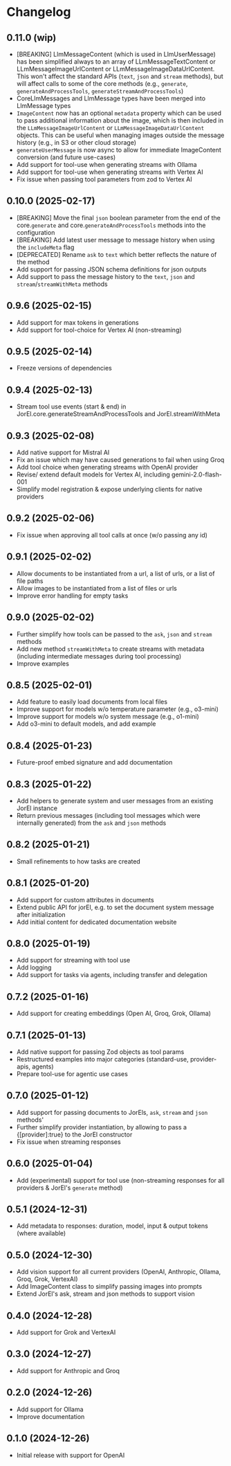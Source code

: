 # Changelog

## 0.11.0 (wip)

- [BREAKING] LlmMessageContent (which is used in LlmUserMessage) has been simplified always to an array of
  LLmMessageTextContent or LLmMessageImageUrlContent or LLmMessageImageDataUrlContent.
  This won't affect the standard APIs (`text`, `json` and `stream` methods), but will affect calls to
  some of the core methods (e.g., `generate`, `generateAndProcessTools`, `generateStreamAndProcessTools`)
- CoreLlmMessages and LlmMessage types have been merged into LlmMessage types
-  `ImageContent` now has an optional `metadata` property which can be used to pass additional information about the image,
  which is then included in the `LLmMessageImageUrlContent` or `LLmMessageImageDataUrlContent` objects. This can be useful
  when managing images outside the message history (e.g., in S3 or other cloud storage)
- `generateUserMessage` is now async to allow for immediate ImageContent conversion (and future use-cases)
- Add support for tool-use when generating streams with Ollama
- Add support for tool-use when generating streams with Vertex AI
- Fix issue when passing tool parameters from zod to Vertex AI

## 0.10.0 (2025-02-17)

- [BREAKING] Move the final `json` boolean parameter from the end of the core.`generate` and core.`generateAndProcessTools` methods into the configuration
- [BREAKING] Add latest user message to message history when using the `includeMeta` flag
- [DEPRECATED] Rename `ask` to `text` which better reflects the nature of the method
- Add support for passing JSON schema definitions for json outputs
- Add support to pass the message history to the `text`, `json` and `stream`/`streamWithMeta` methods

## 0.9.6 (2025-02-15)

- Add support for max tokens in generations
- Add support for tool-choice for Vertex AI (non-streaming)

## 0.9.5 (2025-02-14)

- Freeze versions of dependencies

## 0.9.4 (2025-02-13)

- Stream tool use events (start & end) in JorEl.core.generateStreamAndProcessTools and JorEl.streamWithMeta

## 0.9.3 (2025-02-08)

- Add native support for Mistral AI
- Fix an issue which may have caused generations to fail when using Groq
- Add tool choice when generating streams with OpenAI provider
- Revise/ extend default models for Vertex AI, including gemini-2.0-flash-001
- Simplify model registration & expose underlying clients for native providers

## 0.9.2 (2025-02-06)

- Fix issue when approving all tool calls at once (w/o passing any id)

## 0.9.1 (2025-02-02)

- Allow documents to be instantiated from a url, a list of urls, or a list of file paths
- Allow images to be instantiated from a list of files or urls
- Improve error handling for empty tasks

## 0.9.0 (2025-02-02)

- Further simplify how tools can be passed to the `ask`, `json` and `stream` methods
- Add new method `streamWithMeta` to create streams with metadata (including intermediate messages during tool processing)
- Improve examples

## 0.8.5 (2025-02-01)

- Add feature to easily load documents from local files
- Improve support for models w/o temperature parameter (e.g., o3-mini)
- Improve support for models w/o system message (e.g., o1-mini)
- Add o3-mini to default models, and add example

## 0.8.4 (2025-01-23)

- Future-proof embed signature and add documentation

## 0.8.3 (2025-01-22)

- Add helpers to generate system and user messages from an existing JorEl instance
- Return previous messages (including tool messages which were internally generated) from the `ask` and `json` methods

## 0.8.2 (2025-01-21)

- Small refinements to how tasks are created

## 0.8.1 (2025-01-20)

- Add support for custom attributes in documents
- Extend public API for jorEl, e.g. to set the document system message after initialization
- Add initial content for dedicated documentation website

## 0.8.0 (2025-01-19)

- Add support for streaming with tool use
- Add logging
- Add support for tasks via agents, including transfer and delegation

## 0.7.2 (2025-01-16)

- Add support for creating embeddings (Open AI, Groq, Grok, Ollama)

## 0.7.1 (2025-01-13)

- Add native support for passing Zod objects as tool params
- Restructured examples into major categories (standard-use, provider-apis, agents)
- Prepare tool-use for agentic use cases

## 0.7.0 (2025-01-12)

- Add support for passing documents to JorEls, `ask`, `stream` and `json` methods'
- Further simplify provider instantiation, by allowing to pass a {[provider]:true} to the JorEl constructor
- Fix issue when streaming responses

## 0.6.0 (2025-01-04)

- Add (experimental) support for tool use (non-streaming responses for all providers & JorEl's `generate` method)

## 0.5.1 (2024-12-31)

- Add metadata to responses: duration, model, input & output tokens (where available)

## 0.5.0 (2024-12-30)

- Add vision support for all current providers (OpenAI, Anthropic, Ollama, Groq, Grok, VertexAI)
- Add ImageContent class to simplify passing images into prompts
- Extend JorEl's ask, stream and json methods to support vision

## 0.4.0 (2024-12-28)

- Add support for Grok and VertexAI

## 0.3.0 (2024-12-27)

- Add support for Anthropic and Groq

## 0.2.0 (2024-12-26)

- Add support for Ollama
- Improve documentation

## 0.1.0 (2024-12-26)

- Initial release with support for OpenAI


